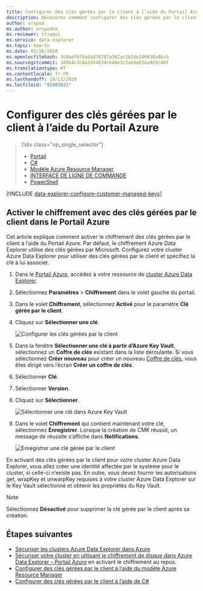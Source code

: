 ```yaml
---
title: Configurer des clés gérées par le client à l’aide du Portail Azure
description: Découvrez comment configurer des clés gérées par le client pour chiffrer des données Azure Data Explorer en utilisant le portail Azure.
author: orspod
ms.author: orspodek
ms.reviewer: itsagui
ms.service: data-explorer
ms.topic: how-to
ms.date: 03/26/2020
ms.openlocfilehash: 3c8aaf6f4a6a876707a362ac163de146630a86cb
ms.sourcegitcommit: 3d9b4c3c0a2d44834ce4de3c2ae8eb5aa929c40f
ms.translationtype: HT
ms.contentlocale: fr-FR
ms.lasthandoff: 10/13/2020
ms.locfileid: "92003021"
---
```

# <a name="configure-customer-managed-keys-using-the-azure-portal"></a>Configurer des clés gérées par le client à l’aide du Portail Azure

> [!div class="op_single_selector"]
> * [Portail](customer-managed-keys-portal.md)
> * [C#](customer-managed-keys-csharp.md)
> * [Modèle Azure Resource Manager](customer-managed-keys-resource-manager.md)
> * [INTERFACE DE LIGNE DE COMMANDE](customer-managed-keys-cli.md)
> * [PowerShell](customer-managed-keys-powershell.md)

[!INCLUDE [data-explorer-configure-customer-managed-keys](includes/data-explorer-configure-customer-managed-keys.md)]

## <a name="enable-encryption-with-customer-managed-keys-in-the-azure-portal"></a>Activer le chiffrement avec des clés gérées par le client dans le Portail Azure

Cet article explique comment activer le chiffrement des clés gérées par le client à l’aide du Portail Azure. Par défaut, le chiffrement Azure Data Explorer utilise des clés gérées par Microsoft. Configurez votre cluster Azure Data Explorer pour utiliser des clés gérées par le client et spécifiez la clé à lui associer.

1. Dans le [Portail Azure](https://portal.azure.com/), accédez à votre ressource de [cluster Azure Data Explorer](create-cluster-database-portal.md#create-a-cluster). 
1. Sélectionnez **Paramètres** > **Chiffrement** dans le volet gauche du portail.
1. Dans le volet **Chiffrement**, sélectionnez **Activé** pour le paramètre **Clé gérée par le client**.
1. Cliquez sur **Sélectionner une clé**.

    ![Configurer les clés gérées par le client](media/customer-managed-keys-portal/cmk-encryption-setting.png)

1. Dans la fenêtre **Sélectionner une clé à partir d’Azure Key Vault**, sélectionnez un **Coffre de clés** existant dans la liste déroulante. Si vous sélectionnez **Créer nouveau** pour créer un nouveau [Coffre de clés](/azure/key-vault/quick-create-portal#create-a-vault), vous êtes dirigé vers l’écran **Créer un coffre de clés**.

1. Sélectionner **Clé**.
1. Sélectionner **Version**.
1. Cliquez sur **Sélectionner**.

    ![Sélectionner une clé dans Azure Key Vault](media/customer-managed-keys-portal/cmk-key-vault.png)

1. Dans le volet **Chiffrement** qui contient maintenant votre clé, sélectionnez **Enregistrer**. Lorsque la création de CMK réussit, un message de réussite s’affiche dans **Notifications**.

    ![Enregistrer une clé gérée par le client](media/customer-managed-keys-portal/cmk-encryption-setting.png)

En activant des clés gérées par le client pour votre cluster Azure Data Explorer, vous allez créer une identité affectée par le système pour le cluster, si celle-ci n’existe pas. En outre, vous devez fournir les autorisations get, wrapKey et unwarpKey requises à votre cluster Azure Data Explorer sur le Key Vault sélectionné et obtenir les propriétés du Key Vault. 

> [!NOTE]
> Sélectionnez **Désactivé** pour supprimer la clé gérée par le client après sa création.

## <a name="next-steps"></a>Étapes suivantes

* [Sécuriser les clusters Azure Data Explorer dans Azure](security.md)
* [Sécuriser votre cluster en utilisant le chiffrement de disque dans Azure Data Explorer – Portail Azure](cluster-disk-encryption.md) en activant le chiffrement au repos.
* [Configurer des clés gérées par le client à l’aide du modèle Azure Resource Manager](customer-managed-keys-resource-manager.md)
* [Configurer des clés gérées par le client à l’aide de C#](customer-managed-keys-csharp.md)


